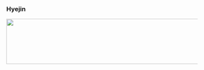 
### Hyejin 
<!-- #### Stack
 [![My Skills](https://skillicons.dev/icons?i=js,ts,react,html,css,emotion,vite,figma)](https://skillicons.dev) -->

<a href="https://www.gitanimals.org/en_US?utm_medium=image&utm_source=clara-shin&utm_content=line">
  <img
    src="https://render.gitanimals.org/lines/clara-shin?pet-id=638930052869397318"
    width="600"
    height="120"
  />
</a>
